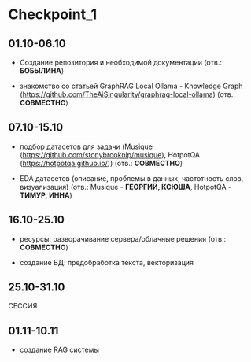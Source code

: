 # Checkpoint_1

## 01.10-06.10 

* Создание репозитория и необходимой документации (отв.: **БОБЫЛИНА**)

* знакомство со статьей GraphRAG Local Ollama - Knowledge Graph (https://github.com/TheAiSingularity/graphrag-local-ollama) (отв.: **СОВМЕСТНО**)

## 07.10-15.10

* подбор датасетов для задачи (Musique (https://github.com/stonybrooknlp/musique), HotpotQA (https://hotpotqa.github.io/)) (отв.: **СОВМЕСТНО**)

* EDA датасетов (описание, проблемы в данных, частотность слов, визуализация) (отв.: Musique - **ГЕОРГИЙ, КСЮША**, HotpotQA - **ТИМУР, ИННА**) 

## 16.10-25.10

* ресурсы: разворачивание сервера/облачные решения (отв.: **СОВМЕСТНО**)

* создание БД: предобработка текста, векторизация

## 25.10-31.10

  СЕССИЯ

## 01.11-10.11

  * создание RAG системы


